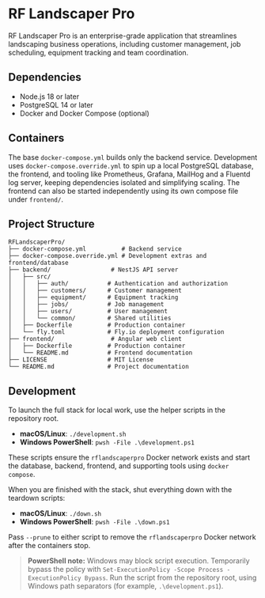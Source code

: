 # RF Landscaper Pro

RF Landscaper Pro is an enterprise-grade application that streamlines landscaping business operations, including customer management, job scheduling, equipment tracking and team coordination.

## Dependencies

- Node.js 18 or later
- PostgreSQL 14 or later
- Docker and Docker Compose (optional)

## Containers

The base `docker-compose.yml` builds only the backend service. Development uses `docker-compose.override.yml` to spin up a local PostgreSQL database, the frontend, and tooling like Prometheus, Grafana, MailHog and a Fluentd log server, keeping dependencies isolated and simplifying scaling. The frontend can also be started independently using its own compose file under `frontend/`.

## Project Structure

```
RFLandscaperPro/
├── docker-compose.yml          # Backend service
├── docker-compose.override.yml # Development extras and frontend/database
├── backend/                 # NestJS API server
│   ├── src/
│   │   ├── auth/           # Authentication and authorization
│   │   ├── customers/      # Customer management
│   │   ├── equipment/      # Equipment tracking
│   │   ├── jobs/           # Job management
│   │   ├── users/          # User management
│   │   └── common/         # Shared utilities
│   ├── Dockerfile          # Production container
│   └── fly.toml            # Fly.io deployment configuration
├── frontend/                # Angular web client
│   ├── Dockerfile          # Production container
│   └── README.md           # Frontend documentation
├── LICENSE                 # MIT License
└── README.md               # Project documentation
```

## Development

To launch the full stack for local work, use the helper scripts in the repository root.

- **macOS/Linux**: `./development.sh`
- **Windows PowerShell**: `pwsh -File .\development.ps1`

These scripts ensure the `rflandscaperpro` Docker network exists and start the database, backend, frontend, and supporting tools using `docker compose`.

When you are finished with the stack, shut everything down with the teardown scripts:

- **macOS/Linux**: `./down.sh`
- **Windows PowerShell**: `pwsh -File .\down.ps1`

Pass `--prune` to either script to remove the `rflandscaperpro` Docker network after the containers stop.

> **PowerShell note:** Windows may block script execution. Temporarily bypass the policy with `Set-ExecutionPolicy -Scope Process -ExecutionPolicy Bypass`. Run the script from the repository root, using Windows path separators (for example, `.\development.ps1`).

